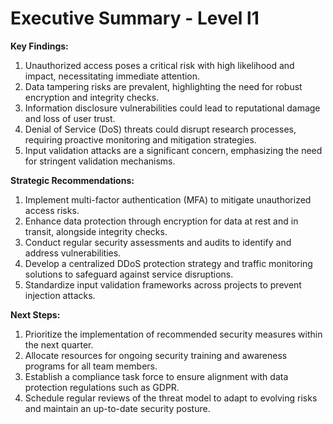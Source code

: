 # Executive Summary - Level l1

**Key Findings:**
1. Unauthorized access poses a critical risk with high likelihood and impact, necessitating immediate attention.
2. Data tampering risks are prevalent, highlighting the need for robust encryption and integrity checks.
3. Information disclosure vulnerabilities could lead to reputational damage and loss of user trust.
4. Denial of Service (DoS) threats could disrupt research processes, requiring proactive monitoring and mitigation strategies.
5. Input validation attacks are a significant concern, emphasizing the need for stringent validation mechanisms.

**Strategic Recommendations:**
1. Implement multi-factor authentication (MFA) to mitigate unauthorized access risks.
2. Enhance data protection through encryption for data at rest and in transit, alongside integrity checks.
3. Conduct regular security assessments and audits to identify and address vulnerabilities.
4. Develop a centralized DDoS protection strategy and traffic monitoring solutions to safeguard against service disruptions.
5. Standardize input validation frameworks across projects to prevent injection attacks.

**Next Steps:**
1. Prioritize the implementation of recommended security measures within the next quarter.
2. Allocate resources for ongoing security training and awareness programs for all team members.
3. Establish a compliance task force to ensure alignment with data protection regulations such as GDPR.
4. Schedule regular reviews of the threat model to adapt to evolving risks and maintain an up-to-date security posture.

